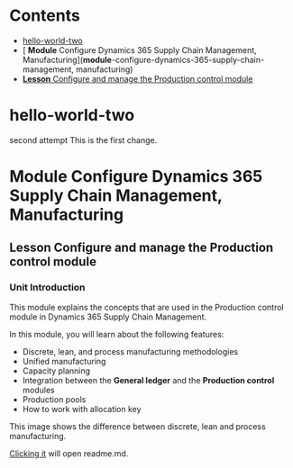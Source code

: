 # Contents  
- [hello-world-two](#hello-world-two)  
- [ **Module** Configure Dynamics 365 Supply Chain Management, Manufacturing](**module**-configure-dynamics-365-supply-chain-management, manufacturing)  
- [**Lesson** Configure and manage the Production control module](#**lesson**-configure-and-manage-the-production-control-module)  




# hello-world-two
second attempt
This is the first change.
# **Module** Configure Dynamics 365 Supply Chain Management, Manufacturing

## **Lesson** Configure and manage the Production control module

### **Unit** Introduction

This module explains the concepts that are used in the Production control module in Dynamics 365 Supply Chain Management.

In this module, you will learn about the following features:
-   Discrete, lean, and process manufacturing methodologies
-   Unified manufacturing
-   Capacity planning
-   Integration between the **General ledger** and the **Production control** modules
-   Production pools
-   How to work with allocation key

This image shows the difference between discrete, lean and process manufacturing.

[Clicking it](https://github.com/Nancyfa/hello-world-two/blob/main/README.md) will open readme.md.
